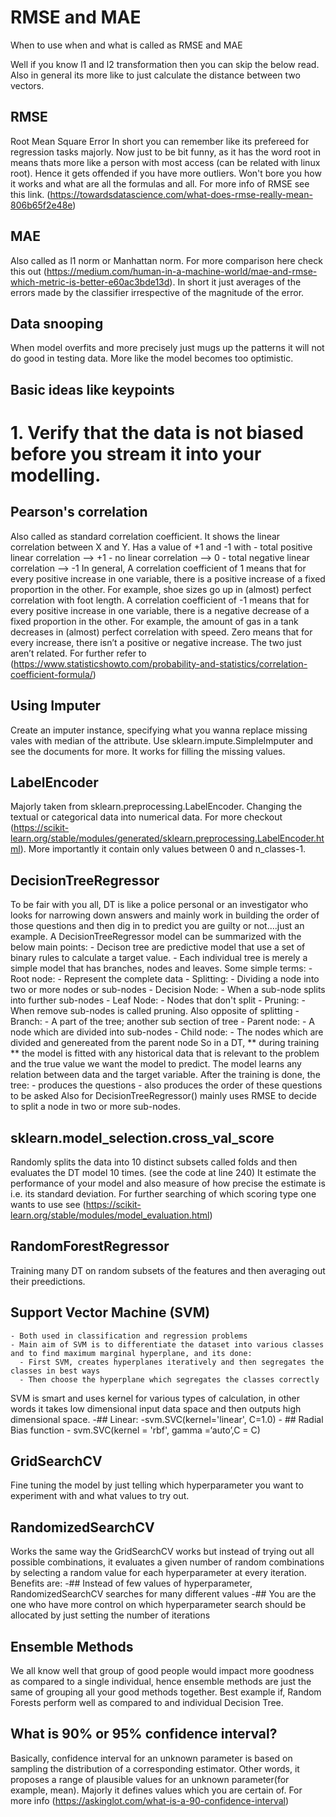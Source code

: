 # RMSE and MAE
When to use when and what is called as RMSE and MAE

Well if you know l1 and l2 transformation then you can skip the below read. Also in general its more like to just calculate the distance between two vectors.

## RMSE
Root Mean Square Error
In short you can remember like its prefereed for regression tasks majorly.
Now just to be bit funny, as it has the word root in means thats more like a person with most access (can be related with linux root). Hence it gets offended if you have more outliers. Won't bore you how it works and what are all the formulas and all. For more info of RMSE see this link. (https://towardsdatascience.com/what-does-rmse-really-mean-806b65f2e48e)

## MAE
Also called as l1 norm or Manhattan norm. For more comparison here check this out (https://medium.com/human-in-a-machine-world/mae-and-rmse-which-metric-is-better-e60ac3bde13d). In short it just averages of the errors made by the classifier irrespective of the magnitude of the error.

## Data snooping
When model overfits and more precisely just mugs up the patterns it will not do good in testing data. More like the model becomes too optimistic.

## Basic ideas like keypoints
# 1. Verify that the data is not biased before you stream it into your modelling.

## Pearson's correlation
Also called as standard correlation coefficient. It shows the linear correlation between X and Y. Has a value of +1 and -1 with
    - total positive linear correlation --> +1
    - no linear correlation --> 0
    - total negative linear correlation --> -1
In general,
A correlation coefficient of 1 means that for every positive increase in one variable, there is a positive increase of a fixed proportion in the other. For example, shoe sizes go up in (almost) perfect correlation with foot length.
A correlation coefficient of -1 means that for every positive increase in one variable, there is a negative decrease of a fixed proportion in the other. For example, the amount of gas in a tank decreases in (almost) perfect correlation with speed.
Zero means that for every increase, there isn’t a positive or negative increase. The two just aren’t related.
For further refer to (https://www.statisticshowto.com/probability-and-statistics/correlation-coefficient-formula/)

## Using Imputer
Create an imputer instance, specifying what you wanna replace missing vales with median of the attribute. Use sklearn.impute.SimpleImputer and see the documents for more. It works for filling the missing values.

## LabelEncoder
Majorly taken from sklearn.preprocessing.LabelEncoder. Changing the textual or categorical data into numerical data. For more checkout (https://scikit-learn.org/stable/modules/generated/sklearn.preprocessing.LabelEncoder.html). More importantly it contain only values between 0 and n_classes-1.

## DecisionTreeRegressor
To be fair with you all, DT is like a police personal or an investigator who looks for narrowing down answers and mainly work in building the order of those questions and then dig in to predict you are guilty or not....just an example.
A DecisionTreeRegressor model can be summarized with the below main points:
    - Decison tree are predictive model that use a set of binary rules to calculate a target value.
    - Each individual tree is merely a simple model that has branches, nodes and leaves.
Some simple terms:
    - Root node:
      - Represent the complete data
    - Splitting:
      - Dividing a node into two or more nodes or sub-nodes
    - Decision Node:
      - When a sub-node splits into further sub-nodes
    - Leaf Node:
      - Nodes that don't split
    - Pruning:
      - When remove sub-nodes is called pruning. Also opposite of splitting
    - Branch:
      - A part of the tree; another sub section of tree
    - Parent node:
      - A node which are divided into sub-nodes
    - Child node:
      - The nodes which are divided and genereated from the parent node
So in a DT, ** during training ** the model is fitted with any historical data that is relevant to the problem and the true value we want the model to predict. The model learns any relation between data and the target variable.
After the training is done, the tree:
    - produces the questions
    - also produces the order of these questions to be asked
Also for DecisionTreeRegressor() mainly uses RMSE to decide to split a node in two or more sub-nodes.

## sklearn.model_selection.cross_val_score
Randomly splits the data into 10 distinct subsets called folds and then evaluates the DT model 10 times. (see the code at line 240)
It estimate the performance of your model and also measure of how precise the estimate is i.e. its standard deviation.
For further searching of which scoring type one wants to use see (https://scikit-learn.org/stable/modules/model_evaluation.html)

## RandomForestRegressor
Training many DT on random subsets of the features and then averaging out their preedictions.

## Support Vector Machine (SVM)
    - Both used in classification and regression problems
    - Main aim of SVM is to differentiate the dataset into various classes and to find maximum marginal hyperplane, and its done:
      - First SVM, creates hyperplanes iteratively and then segregates the classes in best ways
      - Then choose the hyperplane which segregates the classes correctly
SVM is smart and uses kernel for various types of calculation, in other words it takes low dimensional input data space and then outputs high dimensional space.
    -## Linear:
        -svm.SVC(kernel='linear', C=1.0)
    - ## Radial Bias function
      - svm.SVC(kernel = 'rbf', gamma =‘auto’,C = C)

## GridSearchCV
Fine tuning the model by just telling which hyperparameter you want to experiment with and what values to try out.

## RandomizedSearchCV
Works the same way the GridSearchCV works but instead of trying out all possible combinations, it evaluates a given number of random combinations by selecting a random value for each hyperparameter at every iteration. Benefits are:
    -## Instead of few values of hyperparameter, RandomizedSearchCV searches for many different values
    -## You are the one who have more control on which hyperparameter search should be allocated by just setting the number of iterations

## Ensemble Methods
We all know well that group of good people would impact more goodness as compared to a single individual, hence ensemble methods are just the same of grouping all your good methods together. Best example if, Random Forests perform well as compared to and individual Decision Tree.

## What is 90% or 95% confidence interval?
Basically, confidence interval for an unknown parameter is based on sampling the distribution of a corresponding estimator. Other words, it proposes a range of plausible values for an unknown parameter(for example, mean). Majorly it defines values which you are certain of. For more info (https://askinglot.com/what-is-a-90-confidence-interval)
